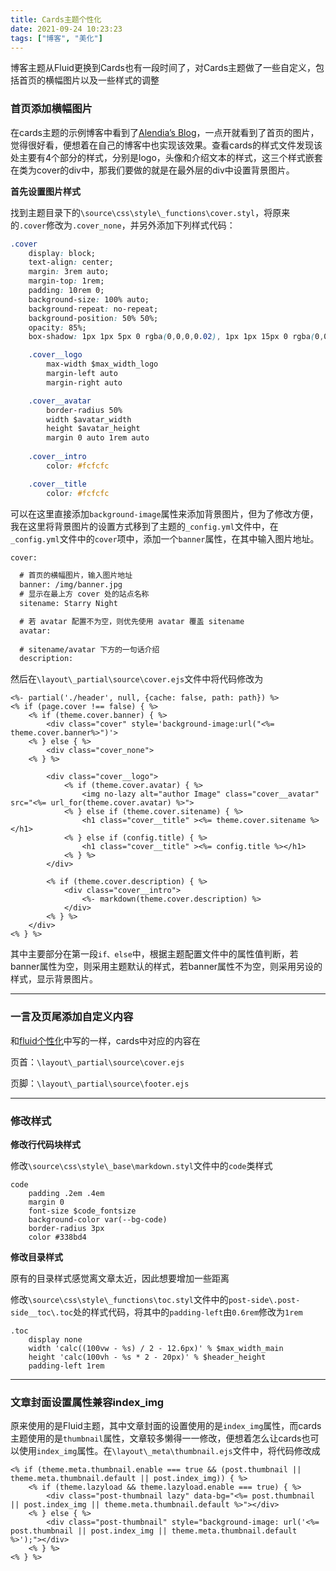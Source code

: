 ```yaml
---
title: Cards主题个性化
date: 2021-09-24 10:23:23
tags: ["博客", "美化"]
---
```




博客主题从Fluid更换到Cards也有一段时间了，对Cards主题做了一些自定义，包括首页的横幅图片以及一些样式的调整

<!--more-->

### 首页添加横幅图片

在cards主题的示例博客中看到了[Alendia’s Blog](https://alendia.dev/)，一点开就看到了首页的图片，觉得很好看，便想着在自己的博客中也实现该效果。查看cards的样式文件发现该处主要有4个部分的样式，分别是logo，头像和介绍文本的样式，这三个样式嵌套在类为cover的div中，那我们要做的就是在最外层的div中设置背景图片。

**首先设置图片样式**

找到主题目录下的`\source\css\style\_functions\cover.styl`，将原来的`.cover`修改为`.cover_none`，并另外添加下列样式代码：

```css
.cover
    display: block;
    text-align: center;
    margin: 3rem auto;
    margin-top: 1rem;
    padding: 10rem 0;
    background-size: 100% auto;
    background-repeat: no-repeat;
    background-position: 50% 50%;
    opacity: 85%;
    box-shadow: 1px 1px 5px 0 rgba(0,0,0,0.02), 1px 1px 15px 0 rgba(0,0,0,0.03)

    .cover__logo
        max-width $max_width_logo
        margin-left auto
        margin-right auto

    .cover__avatar
        border-radius 50%
        width $avatar_width
        height $avatar_height
        margin 0 auto 1rem auto
    
    .cover__intro
        color: #fcfcfc

    .cover__title
        color: #fcfcfc
```

可以在这里直接添加`background-image`属性来添加背景图片，但为了修改方便，我在这里将背景图片的设置方式移到了主题的`_config.yml`文件中，在`_config.yml`文件中的`cover`项中，添加一个`banner`属性，在其中输入图片地址。

```xml
cover: 

  # 首页的横幅图片，输入图片地址
  banner: /img/banner.jpg
  # 显示在最上方 cover 处的站点名称
  sitename: Starry Night

  # 若 avatar 配置不为空，则优先使用 avatar 覆盖 sitename
  avatar: 
  
  # sitename/avatar 下方的一句话介绍
  description:
```

然后在`\layout\_partial\source\cover.ejs`文件中将代码修改为

```ejs
<%- partial('./header', null, {cache: false, path: path}) %>
<% if (page.cover !== false) { %>
    <% if (theme.cover.banner) { %>
        <div class="cover" style='background-image:url("<%= theme.cover.banner%>")'>
    <% } else { %>
        <div class="cover_none">
    <% } %>
    
        <div class="cover__logo">
            <% if (theme.cover.avatar) { %>
                <img no-lazy alt="author Image" class="cover__avatar" src="<%= url_for(theme.cover.avatar) %>">
            <% } else if (theme.cover.sitename) { %>
                <h1 class="cover__title" ><%= theme.cover.sitename %></h1>
            <% } else if (config.title) { %>
                <h1 class="cover__title" ><%= config.title %></h1>
            <% } %>
        </div>
        
        <% if (theme.cover.description) { %>
            <div class="cover__intro">
                <%- markdown(theme.cover.description) %> 
            </div>
        <% } %>
    </div>
<% } %>
```

其中主要部分在第一段`if、else`中，根据主题配置文件中的属性值判断，若banner属性为空，则采用主题默认的样式，若banner属性不为空，则采用另设的样式，显示背景图片。

------

### 一言及页尾添加自定义内容

和[fluid个性化](https://starnight.top/2020/02/24/fluid个性化/#一言)中写的一样，cards中对应的内容在

页首：`\layout\_partial\source\cover.ejs`

页脚：`\layout\_partial\source\footer.ejs`

------

### 修改样式

**修改行代码块样式**

修改`\source\css\style\_base\markdown.styl`文件中的`code`类样式

```stylus
code
    padding .2em .4em
    margin 0
    font-size $code_fontsize
    background-color var(--bg-code)
    border-radius 3px
    color #338bd4
```

**修改目录样式**

原有的目录样式感觉离文章太近，因此想要增加一些距离

修改`\source\css\style\_functions\toc.styl`文件中的`post-side\.post-side__toc\.toc`处的样式代码，将其中的`padding-left`由`0.6rem`修改为`1rem`

```stylus
.toc
    display none
    width 'calc((100vw - %s) / 2 - 12.6px)' % $max_width_main
    height 'calc(100vh - %s * 2 - 20px)' % $header_height
    padding-left 1rem
```

------

### 文章封面设置属性兼容index_img

原来使用的是Fluid主题，其中文章封面的设置使用的是`index_img`属性，而cards主题使用的是`thumbnail`属性，文章较多懒得一一修改，便想着怎么让cards也可以使用`index_img`属性。在`\layout\_meta\thumbnail.ejs`文件中，将代码修改成

```ejs
<% if (theme.meta.thumbnail.enable === true && (post.thumbnail || theme.meta.thumbnail.default || post.index_img)) { %>
    <% if (theme.lazyload && theme.lazyload.enable === true) { %>
        <div class="post-thumbnail lazy" data-bg="<%= post.thumbnail || post.index_img || theme.meta.thumbnail.default %>"></div>
    <% } else { %>
        <div class="post-thumbnail" style="background-image: url('<%= post.thumbnail || post.index_img || theme.meta.thumbnail.default %>');"></div>
    <% } %>
<% } %>
```